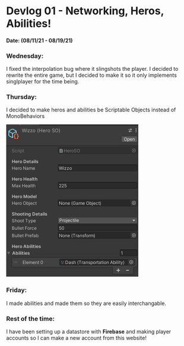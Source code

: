 # Devlog 01 - Networking, Heros, Abilities!
#### Date: (08/11/21 - 08/19/21)

### Wednesday:

I fixed the interpolation bug where it slingshots the player. I decided to rewrite the entire game, but I decided to make it so it only implements singlplayer for the time being.

### Thursday:

I decided to make heros and abilities be Scriptable Objects instead of MonoBehaviors

![C# Working Console](../images/ScriptableObjectHeros.png)

### Friday:

I made abilities and made them so they are easily interchangable.

### Rest of the time:

I have been setting up a datastore with <b>Firebase</b> and making player accounts so I can make a new account from this website!